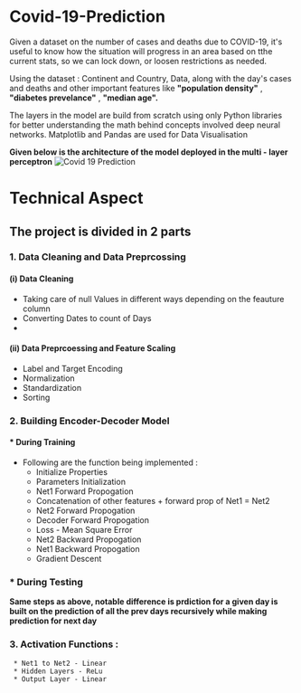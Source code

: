 # Covid-19-Prediction
Given a dataset on the number of cases and deaths due to COVID-19, it's useful to know how the situation will progress in an area based on tthe current stats, so we can lock down, or loosen restrictions as needed.

Using the dataset : Continent and Country, Data, along with the day's cases and deaths and other important features like **"population density"** , **"diabetes prevelance"** , **"median age".**

The layers in the model are build from scratch using only Python libraries for better understanding the math behind concepts involved deep neural networks.
Matplotlib and Pandas are used for Data Visualisation

**Given below is the architecture of the model deployed in the multi - layer perceptron**
![Covid 19 Prediction](https://user-images.githubusercontent.com/63362412/123039521-efefcc00-d40f-11eb-9c78-b87f3004838a.PNG)

# Technical Aspect

## The project is divided in 2 parts
### 1. Data Cleaning and Data Preprcossing
#### (i) Data Cleaning
 * Taking care of null Values in different ways depending on the feauture column
 * Converting Dates to count of Days
 * 
#### (ii) Data Preprcoessing and Feature Scaling
  * Label and Target Encoding
  * Normalization
  * Standardization
  * Sorting
  
 ### 2. Building Encoder-Decoder Model
 #### * During Training
  * Following are the function being implemented :
    * Initialize Properties
    * Parameters Initialization
    * Net1 Forward Propogation
    * Concatenation of other features + forward prop of Net1 = Net2
    * Net2 Forward Propogation
    * Decoder Forward Propogation
    * Loss - Mean Square Error
    * Net2 Backward Propogation
    * Net1 Backward Propogation
    * Gradient Descent

### * During Testing
  **Same steps as above, notable difference is prdiction for a given day is built on the prediction of all the prev days recursively while making prediction for next day**
 ### 3. Activation Functions :
     * Net1 to Net2 - Linear
     * Hidden Layers - ReLu
     * Output Layer - Linear

